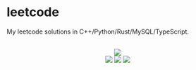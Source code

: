# leetcode
My leetcode solutions in C++/Python/Rust/MySQL/TypeScript.

<div align="center">
<br/>
<img src="https://img.shields.io/badge/Solved-826/3343%20=%2024%25-blue.svg?style=flat-square" />
<br/>
<img src="https://img.shields.io/badge/Easy-312/832-5CB85D.svg?style=flat-square" />
<img src="https://img.shields.io/badge/Medium-406/1750-F0AE4E.svg?style=flat-square" />
<img src="https://img.shields.io/badge/Hard-108/761-D95450.svg?style=flat-square" />
</div>